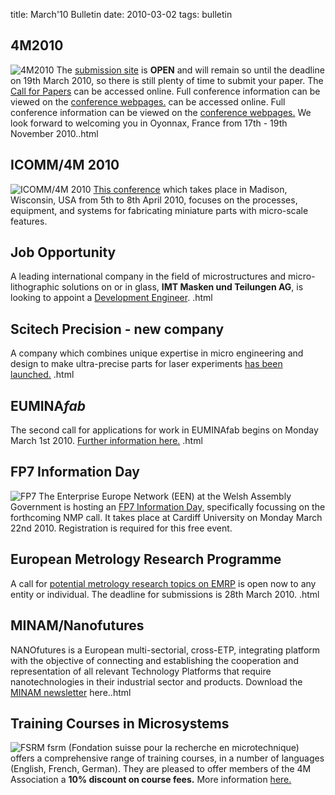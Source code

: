 title: March'10 Bulletin
date: 2010-03-02 
tags: bulletin

<!--break-->
## 4M2010


![4M2010](/4m-association/images/4m-logotight_web.png)
The [submission site](/4m-association/conference/2010/Submission%20Guidelines) is **OPEN** and will remain so until the deadline on 19th March 2010, so there is still plenty of time to submit your paper. The [Call for Papers](/4m-association/content/1st-Call-Paper.html) can be accessed online. Full conference information can be viewed on the [conference webpages.](/4m-association/conference/2010/1st-Call-Paper.html) can be accessed online. Full conference information can be viewed on the [conference webpages.](/4m-association/conference/2010/2010.html) We look forward to welcoming you in Oyonnax, France from 17th - 19th November 2010..html

## ICOMM/4M 2010

![ICOMM/4M 2010](/4m-association/images/icomm_thumb_0.jpg) [This conference](http://www.conferencing.uwex.edu/conferences/ICOMM10/) which takes place in Madison, Wisconsin, USA from 5th to 8th April 2010, focuses on the processes, equipment, and systems for fabricating miniature parts with micro-scale features.  
  
## Job Opportunity

A leading international company in the field of microstructures and micro-lithographic solutions on or in glass, **IMT Masken und Teilungen AG**, is looking to appoint a [Development Engineer](/4m-association/content/Job-Opportunity-Development-Enginee/Job-Opportunity-Development-Enginee.html).  .html
  
## Scitech Precision - new company

A company which combines unique expertise in micro engineering and design to make ultra-precise parts for laser experiments [has been launched.](/4m-association/content/Scitech-Precision-Ltd/Scitech-Precision-Ltd.html)   .html
  
## EUMINA*fab*

The second call for applications for work in EUMINAfab begins on Monday March 1st 2010. [Further information here.](/4m-association/content/EUMINAfab-second-Call-Open/EUMINAfab-second-Call-Open.html)   .html
  
## FP7 Information Day

![FP7](/4m-association/images/fp7-gen-rgb_web.jpg)  The Enterprise Europe Network (EEN) at the Welsh Assembly Government is hosting an [FP7 Information Day,](/4m-association/event/FP7-NMP-Da.html) specifically focussing on the forthcoming NMP call. It takes place at Cardiff University on Monday March 22nd 2010. Registration is required for this free event.  

## European Metrology Research Programme

A call for [potential metrology research topics on EMRP](/4m-association/content/European-Metrology-Research-Programme-EMR/European-Metrology-Research-Programme-EMR.html) is open now to any entity or individual. The deadline for submissions is 28th March 2010.   .html
 
## MINAM/Nanofutures

NANOfutures is a European multi-sectorial, cross-ETP, integrating platform with the objective of connecting and establishing the cooperation and representation of all relevant Technology Platforms that require nanotechnologies in their industrial sector and products. Download the [MINAM newsletter](/4m-association/content/MINAMNanofuture/MINAMNanofuture.html) here..html
  
## Training Courses in Microsystems

![FSRM](/4m-association/images/fsrm_logo_web.gif)
fsrm (Fondation suisse pour la recherche en microtechnique) offers a comprehensive range of training courses, in a number of languages (English, French, German). They are pleased to offer members of the 4M Association a <b>10% discount on course fees.</b> More information [here.](/4m-association/content/fsrm-training-course/fsrm-training-course.html)